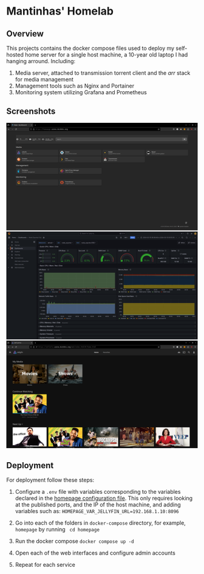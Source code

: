 # Mantinhas' Homelab

## Overview

This projects contains the docker compose files used to deploy my self-hosted home server for a single host machine, a 10-year old laptop I had hanging arround. Including:

1. Media server, attached to transmission torrent client and the _arr_ stack for media management
2. Management tools such as Nginx and Portainer
3. Monitoring system utilizing Grafana and Prometheus

## Screenshots

![Homepage of all services](screenshots/homepage.png)
![Grafana, Prometheus and Node Exporter monitoring solution](screenshots/grafana.png)
![Media Server](screenshots/jellyfin.png)

## Deployment

For deployment follow these steps:

1. Configure a `.env` file with variables corresponding to the variables declared in the [homepage configuration file](https://github.com/mantinhas/homelab/blob/main/docker-compose/homepage/config/services.yaml). This only requires looking at the published ports, and the IP of the host machine, and adding variables such as: `HOMEPAGE_VAR_JELLYFIN_URL=192.168.1.10:8096`

2. Go into each of the folders in `docker-compose` directory, for example, `homepage` by running ` cd homepage`

3. Run the docker compose ` docker compose up -d `

4. Open each of the web interfaces and configure admin accounts

5. Repeat for each service
